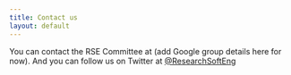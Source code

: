 ```yaml
---
title: Contact us
layout: default
---
```


You can contact the RSE Committee at (add Google group details here for now). 
And you can follow us on Twitter at [@ResearchSoftEng](http://twitter.com/ResearchSoftEng)

